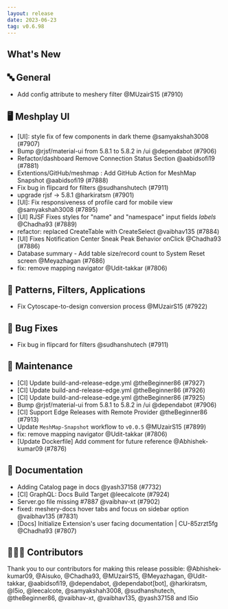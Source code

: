 ```yaml
---
layout: release
date: 2023-06-23
tag: v0.6.98
---
```


## What's New
## 🔤 General
- Add config attribute to meshery filter @MUzairS15 (#7910)

## 🖥 Meshplay UI

- [UI]: style fix of few components in dark theme @samyakshah3008 (#7907)
- Bump @rjsf/material-ui from 5.8.1 to 5.8.2 in /ui @dependabot (#7906)
- Refactor/dashboard Remove Connection Status Section @aabidsofi19 (#7881)
- Extentions/GitHub/meshmap :  Add GitHub Action for MeshMap Snapshot  @aabidsofi19 (#7888)
- Fix bug in flipcard for filters @sudhanshutech (#7911)
- upgrade rjsf -> 5.8.1 @harkiratsm (#7901)
- [UI]: Fix responsiveness of profile card for mobile view @samyakshah3008 (#7895)
- [UI] RJSF Fixes styles for "name" and "namespace" input fields  _labels_ @Chadha93 (#7889)
- refactor: replaced CreateTable with CreateSelect @vaibhav135 (#7884)
- [UI] Fixes Notification Center Sneak Peak Behavior onClick  @Chadha93 (#7886)
- Database summary - Add table size/record count to System Reset screen @Meyazhagan (#7686)
- fix: remove mapping navigator @Udit-takkar (#7806)

## 🔋 Patterns, Filters, Applications

- Fix Cytoscape-to-design conversion process @MUzairS15 (#7922)

## 🐛 Bug Fixes

- Fix bug in flipcard for filters @sudhanshutech (#7911)

## 🧰 Maintenance

- [CI] Update build-and-release-edge.yml @theBeginner86 (#7927)
- [CI] Update build-and-release-edge.yml @theBeginner86 (#7926)
- [CI] Update build-and-release-edge.yml @theBeginner86 (#7925)
- Bump @rjsf/material-ui from 5.8.1 to 5.8.2 in /ui @dependabot (#7906)
- [CI] Support Edge Releases with Remote Provider @theBeginner86 (#7913)
- Update `MeshMap-Snapshot` workflow to `v0.0.5` @MUzairS15 (#7899)
- fix: remove mapping navigator @Udit-takkar (#7806)
- [Update Dockerfile] Add comment for future reference @Abhishek-kumar09 (#7876)

## 📖 Documentation

- Adding Catalog page in docs @yash37158 (#7732)
- [CI] GraphQL: Docs Build Target @leecalcote (#7924)
- Server.go file missing #7887 @vaibhav-xt (#7902)
- fixed: meshery-docs hover tabs and focus on sidebar option @vaibhav135 (#7831)
- [Docs] Initialize Extension's user facing documentation | CU-85zrzt5fg @Chadha93 (#7807)

## 👨🏽‍💻 Contributors

Thank you to our contributors for making this release possible:
@Abhishek-kumar09, @Aisuko, @Chadha93, @MUzairS15, @Meyazhagan, @Udit-takkar, @aabidsofi19, @dependabot, @dependabot[bot], @harkiratsm, @l5io, @leecalcote, @samyakshah3008, @sudhanshutech, @theBeginner86, @vaibhav-xt, @vaibhav135, @yash37158 and l5io
